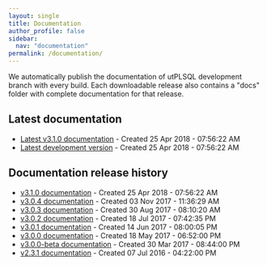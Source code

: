 ```yaml
---
layout: single
title: Documentation
author_profile: false
sidebar:
  nav: "documentation"
permalink: /documentation/
---
```


We automatically publish the documentation of utPLSQL development branch with every build.
Each downloadable release also contains a "docs" folder with complete documentation for that release.

## Latest documentation

 - [Latest v3.1.0 documentation](../documentation/latest/) - Created 25 Apr 2018 - 07:56:22 AM
 - [Latest development version](../documentation/develop/) - Created 25 Apr 2018 - 07:56:22 AM

## Documentation release history

- [v3.1.0 documentation](../documentation/v3.1.0/) - Created 25 Apr 2018 - 07:56:22 AM
- [v3.0.4 documentation](../documentation/v3.0.4/) - Created 03 Nov 2017 - 11:36:29 AM
- [v3.0.3 documentation](../documentation/v3.0.3/) - Created 30 Aug 2017 - 08:10:20 AM
- [v3.0.2 documentation](../documentation/v3.0.2/) - Created 18 Jul 2017 - 07:42:35 PM
- [v3.0.1 documentation](../documentation/v3.0.1/) - Created 14 Jun 2017 - 08:00:05 PM
- [v3.0.0 documentation](../documentation/v3.0.0/) - Created 18 May 2017 - 06:52:00 PM
- [v3.0.0-beta documentation](../documentation/v3.0.0-beta/) - Created 30 Mar 2017 - 08:44:00 PM
- [v2.3.1 documentation](../documentation/v2.3.1/) - Created 07 Jul 2016 - 04:22:00 PM
